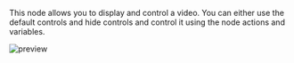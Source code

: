 This node allows you to display and control a video. You can either use the default controls and hide controls and control it using the node actions and variables.

![preview](/documentation/nodes/videoPlayer/preview.png)
